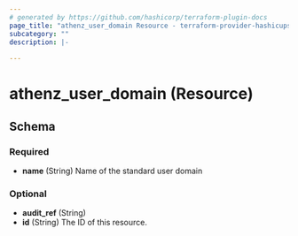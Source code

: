 ```yaml
---
# generated by https://github.com/hashicorp/terraform-plugin-docs
page_title: "athenz_user_domain Resource - terraform-provider-hashicups"
subcategory: ""
description: |-
  
---
```


# athenz_user_domain (Resource)





<!-- schema generated by tfplugindocs -->
## Schema

### Required

- **name** (String) Name of the standard user domain

### Optional

- **audit_ref** (String)
- **id** (String) The ID of this resource.


